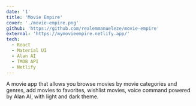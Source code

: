```yaml
---
date: '1'
title: 'Movie Empire'
cover: './movie-empire.png'
github: 'https://github.com/realemmanueleze/movie-empire'
external: 'https://mymovieempire.netlify.app/'
tech:
  - React
  - Material UI
  - Alan AI
  - TMDB API
  - Netlify
---
```


A movie app that allows you browse movies by movie categories and genres, add movies to favorites, wishlist movies, voice command powered by Alan AI, with light and dark theme.
